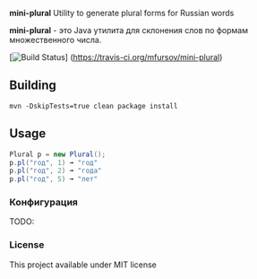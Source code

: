 __mini-plural__ Utility to generate plural forms for Russian words

__mini-plural__  - это Java утилита для склонения слов по формам множественного числа.

[![Build Status](https://travis-ci.org/mfursov/mini-plural.svg?branch=master)]	(https://travis-ci.org/mfursov/mini-plural)

## Building

```
mvn -DskipTests=true clean package install
```

## Usage

```java
Plural p = new Plural();
p.pl("год", 1) ➟ "год"
p.pl("год", 2) ➟ "года"
p.pl("год", 5) ➟ "лет"
```

### Конфигурация

TODO:


### License

This project available under MIT license